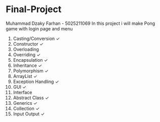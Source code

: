 # Final-Project

Muhammad Dzaky Farhan - 5025211069
In this project i will make Pong game with login page and menu

1. Casting/Conversion ✓
2. Constructor ✓
3. Overloading 
4. Overriding ✓
5. Encapsulation ✓
6. Inheritance ✓
7. Polymorphism ✓
8. ArrayList ✓
9. Exception Handling ✓
10. GUI ✓
11. Interface 
12. Abstract Class ✓
13. Generics ✓
14. Collection ✓
15. Input Output ✓